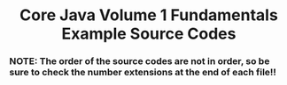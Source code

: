 # <center> Core Java Volume 1 Fundamentals Example Source Codes

### NOTE: The order of the source codes are not in order, so be sure to check the number extensions at the end of each file!!
